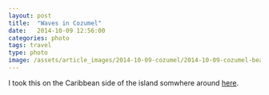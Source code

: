 ```yaml
---
layout: post
title:  "Waves in Cozumel"
date:   2014-10-09 12:56:00
categories: photo
tags: travel
type: photo
image: /assets/article_images/2014-10-09-cozumel/2014-10-09-cozumel-beach.jpg
---
```


I took this on the Caribbean side of the island somwhere around [here](https://www.google.com/maps/@20.3049309,-86.94703,295m/data=!3m1!1e3).
